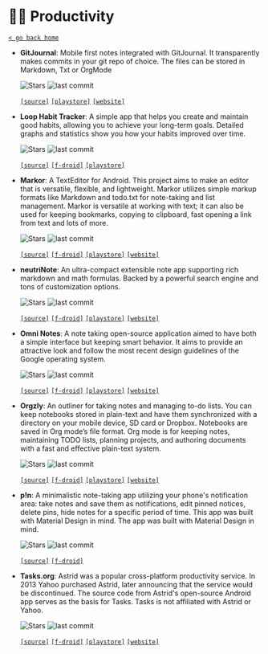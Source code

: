 # 👩‍🔧 Productivity
[`< go back home`](../README.md)

- **GitJournal**: Mobile first notes integrated with GitJournal. It transparently makes commits in your git repo of choice. The files can be stored in Markdown, Txt or OrgMode

    ![Stars](https://badgen.net/github/stars/GitJournal/GitJournal) ![last commit](https://img.shields.io/github/last-commit/GitJournal/GitJournal)

    [`[source]`](https://github.com/GitJournal/GitJournal "source")  [`[playstore]`](https://play.google.com/store/apps/details?id=io.gitjournal.gitjournal "playstore") [`[website]`](https://gitjournal.io "website")

- **Loop Habit Tracker**: A simple app that helps you create and maintain good habits, allowing you to achieve your long-term goals. Detailed graphs and statistics show you how your habits improved over time.

    ![Stars](https://badgen.net/github/stars/iSoron/uhabits) ![last commit](https://img.shields.io/github/last-commit/iSoron/uhabits)

    [`[source]`](https://github.com/iSoron/uhabits "source") [`[f-droid]`](https://f-droid.org/packages/org.isoron.uhabits "f-droid") [`[playstore]`](https://play.google.com/store/apps/details?id=org.isoron.uhabits "playstore") 

- **Markor**: A TextEditor for Android. This project aims to make an editor that is versatile, flexible, and lightweight. Markor utilizes simple markup formats like Markdown and todo.txt for note-taking and list management. Markor is versatile at working with text; it can also be used for keeping bookmarks, copying to clipboard, fast opening a link from text and lots of more.

    ![Stars](https://badgen.net/github/stars/gsantner/markor) ![last commit](https://img.shields.io/github/last-commit/gsantner/markor)

    [`[source]`](https://github.com/gsantner/markor "source") [`[f-droid]`](https://f-droid.org/packages/net.gsantner.markor "f-droid") [`[playstore]`](https://play.google.com/store/apps/details?id=net.gsantner.markor "playstore") [`[website]`](https://gsantner.net/project/markor.html "website")

- **neutriNote**: An ultra-compact extensible note app supporting rich markdown and math formulas.  Backed by a powerful search engine and tons of customization options.

    ![Stars](https://badgen.net/github/stars/appml/neutrinote) ![last commit](https://img.shields.io/github/last-commit/appml/neutrinote)

    [`[source]`](https://github.com/appml/neutrinote "source") [`[f-droid]`](https://f-droid.org/packages/com.appmindlab.nano "f-droid") [`[playstore]`](https://play.google.com/store/apps/details?id=com.appmindlab.nano "playstore") [`[website]`](https://neutrinote.wordpress.com "website")

- **Omni Notes**: A note taking open-source application aimed to have both a simple interface but keeping smart behavior. It aims to provide an attractive look and follow the most recent design guidelines of the Google operating system.

    ![Stars](https://badgen.net/github/stars/federicoiosue/Omni-Notes) ![last commit](https://img.shields.io/github/last-commit/federicoiosue/Omni-Notes)

    [`[source]`](https://github.com/federicoiosue/Omni-Notes "source") [`[f-droid]`](https://f-droid.org/packages/it.feio.android.omninotes.foss/ "f-droid") [`[playstore]`](https://play.google.com/store/apps/details?id=it.feio.android.omninotes "playstore") [`[website]`](https://omninotes.app "website")

- **Orgzly**: An outliner for taking notes and managing to-do lists. You can keep notebooks stored in plain-text and have them synchronized with a directory on your mobile device, SD card or Dropbox. Notebooks are saved in Org mode’s file format. Org mode is for keeping notes, maintaining TODO lists, planning projects, and authoring documents with a fast and effective plain-text system.

    ![Stars](https://badgen.net/github/stars/orgzly/orgzly-android) ![last commit](https://img.shields.io/github/last-commit/orgzly/orgzly-android)

    [`[source]`](https://github.com/orgzly/orgzly-android "source") [`[f-droid]`](https://f-droid.org/packages/com.orgzly "f-droid") [`[playstore]`](https://play.google.com/store/apps/details?id=com.orgzly "playstore") [`[website]`](http://www.orgzly.com "website")

- **p!n**: A minimalistic note-taking app utilizing your phone's notification area: take notes and save them as notifications, edit pinned notices, delete pins, hide notes for a specific period of time. This app was built with Material Design in mind. The app was built with Material Design in mind.

    ![Stars](https://badgen.net/github/stars/nproth/pin) ![last commit](https://img.shields.io/github/last-commit/nproth/pin)

    [`[source]`](https://github.com/nproth/pin "source") [`[f-droid]`](https://f-droid.org/packages/de.nproth.pin "f-droid")  

- **Tasks.org**: Astrid was a popular cross-platform productivity service. In 2013 Yahoo purchased Astrid, later announcing that the service would be discontinued. The source code from Astrid's open-source Android app serves as the basis for Tasks. Tasks is not affiliated with Astrid or Yahoo.

    ![Stars](https://badgen.net/github/stars/tasks/tasks) ![last commit](https://img.shields.io/github/last-commit/tasks/tasks)

    [`[source]`](https://github.com/tasks/tasks "source") [`[f-droid]`](https://f-droid.org/packages/org.tasks "f-droid") [`[playstore]`](https://play.google.com/store/apps/details?id=org.tasks "playstore") [`[website]`](https://tasks.org "website")
